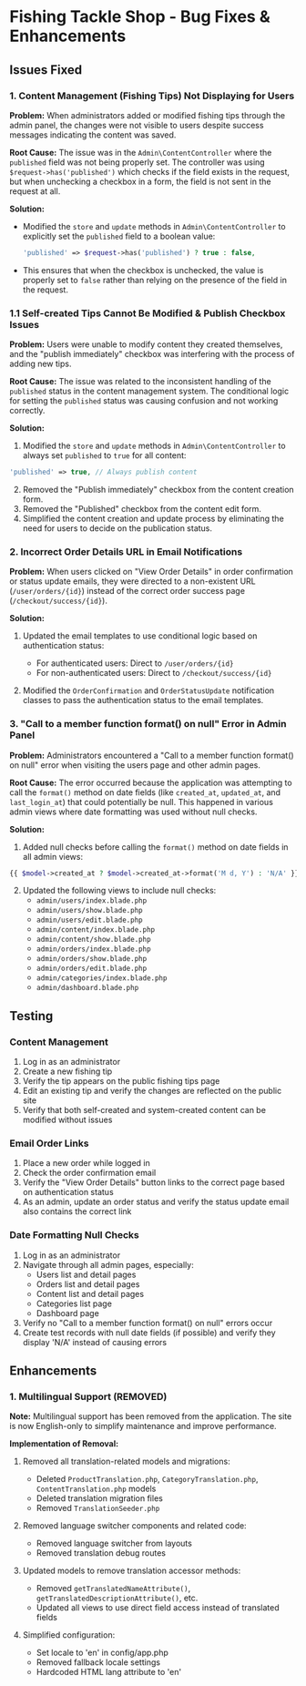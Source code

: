 # Fishing Tackle Shop - Bug Fixes & Enhancements

## Issues Fixed

### 1. Content Management (Fishing Tips) Not Displaying for Users

**Problem:**
When administrators added or modified fishing tips through the admin panel, the changes were not visible to users despite success messages indicating the content was saved.

**Root Cause:**
The issue was in the `Admin\ContentController` where the `published` field was not being properly set. The controller was using `$request->has('published')` which checks if the field exists in the request, but when unchecking a checkbox in a form, the field is not sent in the request at all.

**Solution:**
- Modified the `store` and `update` methods in `Admin\ContentController` to explicitly set the `published` field to a boolean value:
  ```php
  'published' => $request->has('published') ? true : false,
  ```
- This ensures that when the checkbox is unchecked, the value is properly set to `false` rather than relying on the presence of the field in the request.

### 1.1 Self-created Tips Cannot Be Modified & Publish Checkbox Issues

**Problem:**
Users were unable to modify content they created themselves, and the "publish immediately" checkbox was interfering with the process of adding new tips.

**Root Cause:**
The issue was related to the inconsistent handling of the `published` status in the content management system. The conditional logic for setting the `published` status was causing confusion and not working correctly.

**Solution:**
1. Modified the `store` and `update` methods in `Admin\ContentController` to always set `published` to `true` for all content:
  ```php
  'published' => true, // Always publish content
  ```
2. Removed the "Publish immediately" checkbox from the content creation form.
3. Removed the "Published" checkbox from the content edit form.
4. Simplified the content creation and update process by eliminating the need for users to decide on the publication status.

### 2. Incorrect Order Details URL in Email Notifications

**Problem:**
When users clicked on "View Order Details" in order confirmation or status update emails, they were directed to a non-existent URL (`/user/orders/{id}`) instead of the correct order success page (`/checkout/success/{id}`).

**Solution:**
1. Updated the email templates to use conditional logic based on authentication status:
   - For authenticated users: Direct to `/user/orders/{id}`
   - For non-authenticated users: Direct to `/checkout/success/{id}`

2. Modified the `OrderConfirmation` and `OrderStatusUpdate` notification classes to pass the authentication status to the email templates.

### 3. "Call to a member function format() on null" Error in Admin Panel

**Problem:**
Administrators encountered a "Call to a member function format() on null" error when visiting the users page and other admin pages.

**Root Cause:**
The error occurred because the application was attempting to call the `format()` method on date fields (like `created_at`, `updated_at`, and `last_login_at`) that could potentially be null. This happened in various admin views where date formatting was used without null checks.

**Solution:**
1. Added null checks before calling the `format()` method on date fields in all admin views:
  ```php
  {{ $model->created_at ? $model->created_at->format('M d, Y') : 'N/A' }}
  ```
2. Updated the following views to include null checks:
   - `admin/users/index.blade.php`
   - `admin/users/show.blade.php`
   - `admin/users/edit.blade.php`
   - `admin/content/index.blade.php`
   - `admin/content/show.blade.php`
   - `admin/orders/index.blade.php`
   - `admin/orders/show.blade.php`
   - `admin/orders/edit.blade.php`
   - `admin/categories/index.blade.php`
   - `admin/dashboard.blade.php`

## Testing

### Content Management
1. Log in as an administrator
2. Create a new fishing tip
3. Verify the tip appears on the public fishing tips page
4. Edit an existing tip and verify the changes are reflected on the public site
5. Verify that both self-created and system-created content can be modified without issues

### Email Order Links
1. Place a new order while logged in
2. Check the order confirmation email
3. Verify the "View Order Details" button links to the correct page based on authentication status
4. As an admin, update an order status and verify the status update email also contains the correct link

### Date Formatting Null Checks
1. Log in as an administrator
2. Navigate through all admin pages, especially:
   - Users list and detail pages
   - Orders list and detail pages
   - Content list and detail pages
   - Categories list page
   - Dashboard page
3. Verify no "Call to a member function format() on null" errors occur
4. Create test records with null date fields (if possible) and verify they display 'N/A' instead of causing errors

## Enhancements

### 1. Multilingual Support (REMOVED)

**Note:**
Multilingual support has been removed from the application. The site is now English-only to simplify maintenance and improve performance.

**Implementation of Removal:**
1. Removed all translation-related models and migrations:
   - Deleted `ProductTranslation.php`, `CategoryTranslation.php`, `ContentTranslation.php` models
   - Deleted translation migration files
   - Removed `TranslationSeeder.php`

2. Removed language switcher components and related code:
   - Removed language switcher from layouts
   - Removed translation debug routes

3. Updated models to remove translation accessor methods:
   - Removed `getTranslatedNameAttribute()`, `getTranslatedDescriptionAttribute()`, etc.
   - Updated all views to use direct field access instead of translated fields

4. Simplified configuration:
   - Set locale to 'en' in config/app.php
   - Removed fallback locale settings
   - Hardcoded HTML lang attribute to 'en'